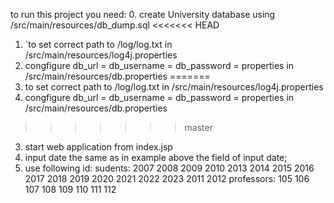 to run this project you need:
0. create University database using /src/main/resources/db_dump.sql
<<<<<<< HEAD
1. `to set correct path to /log/log.txt in /src/main/resources/log4j.properties
2. congfigure db_url = db_username = db_password = properties in /src/main/resources/db.properties
=======
1. to set correct path to /log/log.txt in /src/main/resources/log4j.properties
2.	congfigure db_url = db_username = db_password = properties in /src/main/resources/db.properties
>>>>>>> master
3. start web application from index.jsp
4. input date the same as in example above the field of input date;
5. use following id:
sudents: 
2007
 2008
 2009
 2010
 2013
 2014
 2015
 2016
 2017
 2018
 2019
 2020
 2021
 2022
 2023
 2011
 2012
professors:
105
 106
 107
 108
 109
 110
 111
 112
